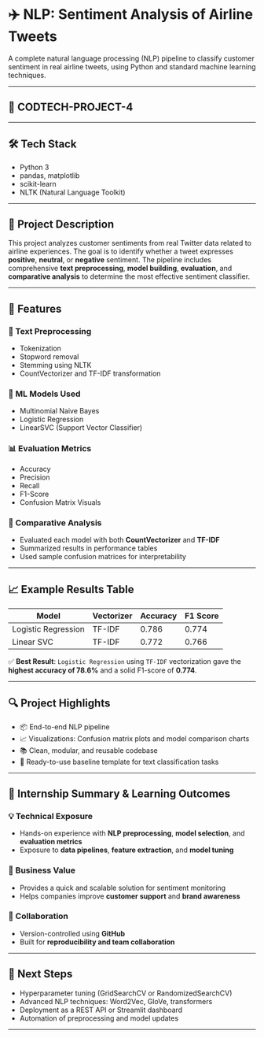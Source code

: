 # ✈️ NLP: Sentiment Analysis of Airline Tweets

A complete natural language processing (NLP) pipeline to classify customer sentiment in real airline tweets, using Python and standard machine learning techniques.

---

## 📁 **CODTECH-PROJECT-4**

---

## 🛠 Tech Stack

- Python 3
- pandas, matplotlib
- scikit-learn
- NLTK (Natural Language Toolkit)

---

## 📌 Project Description

This project analyzes customer sentiments from real Twitter data related to airline experiences. The goal is to identify whether a tweet expresses **positive**, **neutral**, or **negative** sentiment. The pipeline includes comprehensive **text preprocessing**, **model building**, **evaluation**, and **comparative analysis** to determine the most effective sentiment classifier.

---

## 🚀 Features

### 🧹 Text Preprocessing
- Tokenization
- Stopword removal
- Stemming using NLTK
- CountVectorizer and TF-IDF transformation

### 🤖 ML Models Used
- Multinomial Naive Bayes
- Logistic Regression
- LinearSVC (Support Vector Classifier)

### 📊 Evaluation Metrics
- Accuracy
- Precision
- Recall
- F1-Score
- Confusion Matrix Visuals

### 🔁 Comparative Analysis
- Evaluated each model with both **CountVectorizer** and **TF-IDF**
- Summarized results in performance tables
- Used sample confusion matrices for interpretability

---

## 📈 Example Results Table

| Model               | Vectorizer | Accuracy | F1 Score |
|---------------------|------------|----------|----------|
| Logistic Regression | TF-IDF     | 0.786    | 0.774    |
| Linear SVC          | TF-IDF     | 0.772    | 0.766    |

✅ **Best Result**: `Logistic Regression` using `TF-IDF` vectorization gave the **highest accuracy of 78.6%** and a solid F1-score of **0.774**.

---

## 🔍 Project Highlights

- 📦 End-to-end NLP pipeline
- 📈 Visualizations: Confusion matrix plots and model comparison charts
- 📚 Clean, modular, and reusable codebase
- 🚀 Ready-to-use baseline template for text classification tasks

---

## 📓 Internship Summary & Learning Outcomes

### 💡 Technical Exposure
- Hands-on experience with **NLP preprocessing**, **model selection**, and **evaluation metrics**
- Exposure to **data pipelines**, **feature extraction**, and **model tuning**

### 🧠 Business Value
- Provides a quick and scalable solution for sentiment monitoring
- Helps companies improve **customer support** and **brand awareness**

### 🤝 Collaboration
- Version-controlled using **GitHub**
- Built for **reproducibility and team collaboration**

---

## 🔧 Next Steps

- Hyperparameter tuning (GridSearchCV or RandomizedSearchCV)
- Advanced NLP techniques: Word2Vec, GloVe, transformers
- Deployment as a REST API or Streamlit dashboard
- Automation of preprocessing and model updates

---

